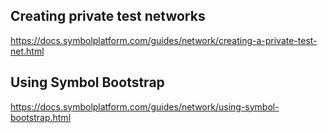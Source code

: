 ## Creating private test networks

https://docs.symbolplatform.com/guides/network/creating-a-private-test-net.html

## Using Symbol Bootstrap

https://docs.symbolplatform.com/guides/network/using-symbol-bootstrap.html

